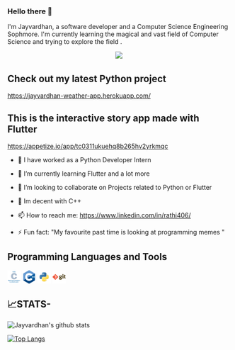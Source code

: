 ### Hello there 👋
I'm Jayvardhan, a software developer and a Computer Science Engineering Sophmore. I'm currently learning the magical and vast field of Computer Science  and trying to explore the field .  
<p align="center"><img src="https://komarev.com/ghpvc/?username=ComputerScientist-01&color=green&label=Hello!!+You+are+visitor"/>

## Check out my latest Python project
https://jayvardhan-weather-app.herokuapp.com/
## This is the interactive story app made with Flutter
https://appetize.io/app/tc0311ukuehq8b265hv2yrkmqc

- 🔭 I have worked as a Python Developer Intern

- 🌱 I’m currently learning Flutter and a lot more

- 👯 I’m looking to collaborate on Projects related to Python or Flutter

- 💬 Im decent with C++  

- 📫 How to reach me: https://www.linkedin.com/in/rathi406/

- ⚡ Fun fact: "My favourite past time is looking at programming memes "

<h2>Programming Languages and Tools</h2>
<code><img width="30" src="https://raw.githubusercontent.com/github/explore/80688e429a7d4ef2fca1e82350fe8e3517d3494d/topics/c/c.png"></code>
<code><img width="30" src="https://raw.githubusercontent.com/github/explore/80688e429a7d4ef2fca1e82350fe8e3517d3494d/topics/cpp/cpp.png"></code>
<code><img width="30" src="https://raw.githubusercontent.com/github/explore/80688e429a7d4ef2fca1e82350fe8e3517d3494d/topics/python/python.png"></code>
<code><img width="30" src="https://raw.githubusercontent.com/github/explore/80688e429a7d4ef2fca1e82350fe8e3517d3494d/topics/git/git.png"></code></p>

## 📈STATS-
![Jayvardhan's github stats](https://github-readme-stats.vercel.app/api?username=ComputerScientist-01&show_icons=true&theme=radical)

[![Top Langs](https://github-readme-stats.vercel.app/api/top-langs/?username=ComputerScientist-01)](https://github.com/anuraghazra/github-readme-stats)

